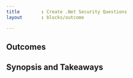 ```yaml
---
title        : Create .Net Security Questions
layout       : blocks/outcome

---
```



## Outcomes



## Synopsis and Takeaways

